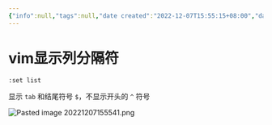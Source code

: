 ```yaml
---
{"info":null,"tags":null,"date created":"2022-12-07T15:55:15+08:00","date modified":"2024-04-18T16:06:19+08:00","dg-publish":true,"view-date":"2024-03-19","view-count":1,"aliases":[],"permalink":"/card/101 Tools/vim显示列分隔符/","dgPassFrontmatter":true,"noteIcon":"2","created":"2022-12-07T15:55:15+08:00","updated":"2024-04-18T16:06:19+08:00"}
---
```



# vim显示列分隔符

```bash
:set list
```

显示 `tab` 和结尾符号 `$`，不显示开头的 `^` 符号

![Pasted image 20221207155541.png](/img/user/attachs/Pasted%20image%2020221207155541.png)
